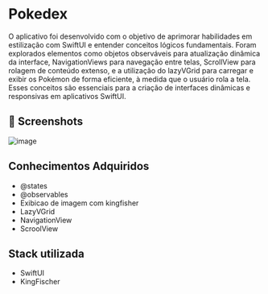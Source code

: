 # Pokedex

O aplicativo foi desenvolvido com o objetivo de aprimorar habilidades em estilização com SwiftUI e entender conceitos lógicos fundamentais. Foram explorados elementos como objetos observáveis para atualização dinâmica da interface, NavigationViews para navegação entre telas, ScrollView para rolagem de conteúdo extenso, e a utilização do lazyVGrid para carregar e exibir os Pokémon de forma eficiente, à medida que o usuário rola a tela. Esses conceitos são essenciais para a criação de interfaces dinâmicas e responsivas em aplicativos SwiftUI.

## :camera_flash: Screenshots

![image](https://github.com/ViniciusWessner/Pokedex/assets/67404041/aa1fcff8-fac4-4ba0-9a28-f49d727d7a20)

## Conhecimentos Adquiridos

- @states
- @observables
- Exibicao de imagem com kingfisher
- LazyVGrid
- NavigationView
- ScroolView

## Stack utilizada

- SwiftUI
- KingFischer


